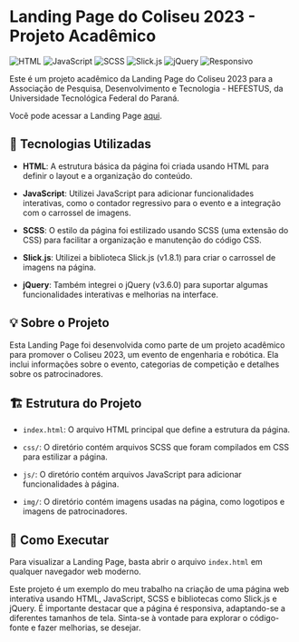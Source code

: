 # Landing Page do Coliseu 2023 - Projeto Acadêmico

![HTML](https://img.shields.io/badge/HTML-5-orange)
![JavaScript](https://img.shields.io/badge/JavaScript-ES6-yellow)
![SCSS](https://img.shields.io/badge/SCSS-CSS-blue)
![Slick.js](https://img.shields.io/badge/Slick.js-1.8.1-green)
![jQuery](https://img.shields.io/badge/jQuery-3.6.0-blueviolet)
![Responsivo](https://img.shields.io/badge/Responsivo-%E2%9C%94-brightgreen)

Este é um projeto acadêmico da Landing Page do Coliseu 2023 para a Associação de Pesquisa, Desenvolvimento e Tecnologia - HEFESTUS, da Universidade Tecnológica Federal do Paraná.

Você pode acessar a Landing Page [aqui](https://paulomoreiraa.github.io/hefestus/).

## :rocket: Tecnologias Utilizadas

- **HTML**: A estrutura básica da página foi criada usando HTML para definir o layout e a organização do conteúdo.

- **JavaScript**: Utilizei JavaScript para adicionar funcionalidades interativas, como o contador regressivo para o evento e a integração com o carrossel de imagens.

- **SCSS**: O estilo da página foi estilizado usando SCSS (uma extensão do CSS) para facilitar a organização e manutenção do código CSS.

- **Slick.js**: Utilizei a biblioteca Slick.js (v1.8.1) para criar o carrossel de imagens na página.

- **jQuery**: Também integrei o jQuery (v3.6.0) para suportar algumas funcionalidades interativas e melhorias na interface.

## :bulb: Sobre o Projeto

Esta Landing Page foi desenvolvida como parte de um projeto acadêmico para promover o Coliseu 2023, um evento de engenharia e robótica. Ela inclui informações sobre o evento, categorias de competição e detalhes sobre os patrocinadores.

## :building_construction: Estrutura do Projeto

- `index.html`: O arquivo HTML principal que define a estrutura da página.

- `css/`: O diretório contém arquivos SCSS que foram compilados em CSS para estilizar a página.

- `js/`: O diretório contém arquivos JavaScript para adicionar funcionalidades à página.

- `img/`: O diretório contém imagens usadas na página, como logotipos e imagens de patrocinadores.

## :monocle_face: Como Executar

Para visualizar a Landing Page, basta abrir o arquivo `index.html` em qualquer navegador web moderno.

Este projeto é um exemplo do meu trabalho na criação de uma página web interativa usando HTML, JavaScript, SCSS e bibliotecas como Slick.js e jQuery. É importante destacar que a página é responsiva, adaptando-se a diferentes tamanhos de tela. Sinta-se à vontade para explorar o código-fonte e fazer melhorias, se desejar.

